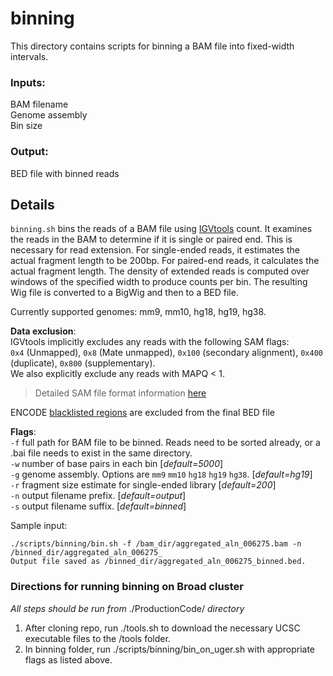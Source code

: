 # binning
This directory contains scripts for binning a BAM file into fixed-width intervals.  

### Inputs:
BAM filename\
Genome assembly\
Bin size

### Output:
BED file with binned reads


## Details
`binning.sh` bins the reads of a BAM file using [IGVtools](https://software.broadinstitute.org/software/igv/igvtools_commandline) count.
It examines the reads in the BAM to determine if it is single or paired end.  This is necessary for read extension.  For single-ended reads, it estimates the actual fragment length to be 200bp. For paired-end reads, it calculates the actual fragment length.  The density of extended reads is computed over windows of the specified width to produce counts per bin.  The resulting Wig file is converted to a BigWig and then to a BED file.

Currently supported genomes: mm9, mm10, hg18, hg19, hg38.

__Data exclusion__:  
IGVtools implicitly excludes any reads with the following SAM flags:  
`0x4` (Unmapped), `0x8` (Mate unmapped), `0x100` (secondary alignment), `0x400` (duplicate), `0x800` (supplementary).  
We also explicitly exclude any reads with MAPQ < 1.  
> Detailed SAM file format information [here](https://samtools.github.io/hts-specs/SAMv1.pdf)  

ENCODE [blacklisted regions](https://www.encodeproject.org/annotations/ENCSR636HFF/) are excluded from the final BED file 

__Flags__:\
`-f` full path for BAM file to be binned. Reads need to be sorted already, or a .bai file needs to exist in the same directory.\
`-w` number of base pairs in each bin [*default=5000*]\
`-g` genome assembly. Options are `mm9` `mm10` `hg18` `hg19` `hg38`. [*default=hg19*]\
`-r` fragment size estimate for single-ended library [*default=200*]\
`-n` output filename prefix. [*default=output*]\
`-s` output filename suffix. [*default=binned*]

Sample input: 
```
./scripts/binning/bin.sh -f /bam_dir/aggregated_aln_006275.bam -n /binned_dir/aggregated_aln_006275_
Output file saved as /binned_dir/aggregated_aln_006275_binned.bed.
```
### Directions for running binning on Broad cluster
*All steps should be run from* ./ProductionCode/ *directory*
1. After cloning repo, run ./tools.sh to download the necessary UCSC executable files to the /tools folder.
2. In binning folder, run ./scripts/binning/bin_on_uger.sh with appropriate flags as listed above.

